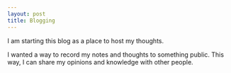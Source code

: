 ```yaml
---
layout: post
title: Blogging
---
```


I am starting this blog as a place to host my thoughts.

I wanted a way to record my notes and thoughts to something public.
This way, I can share my opinions and knowledge with other people.
